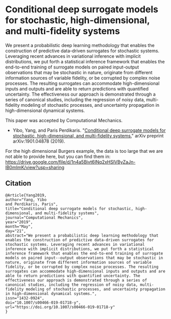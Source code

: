 # Conditional deep surrogate models for stochastic, high-dimensional, and multi-fidelity systems
We present a probabilistic deep learning methodology that enables the construction of predictive data-driven surrogates for stochastic systems. Leveraging recent advances in variational inference with implicit distributions, we put forth a statistical inference framework that enables the end-to-end training of surrogate models on paired input-output observations that may be stochastic in nature, originate from different information sources of variable fidelity, or be corrupted by complex noise processes. The resulting surrogates can accommodate high-dimensional inputs and outputs and are able to return predictions with quantified uncertainty. The effectiveness our approach is demonstrated through a series of canonical studies, including the regression of noisy data, multi-fidelity modeling of stochastic processes, and uncertainty propagation in high-dimensional dynamical systems.

This paper was accepted by Computational Mechanics.

- Yibo, Yang, and Paris Perdikaris. "[Conditional deep surrogate models for stochastic, high-dimensional, and multi-fidelity systems.](https://arxiv.org/abs/1901.04878)" arXiv preprint arXiv:1901.04878 (2019).

For the high dimensional Burgers example, the data is too large that we are not able to provide here, but you can find them in: https://drive.google.com/file/d/1n4a5Bivt6INq2xHSlVByZaJn-lB0mImK/view?usp=sharing


## Citation
```
@Article{Yang2019,
author="Yang, Yibo
and Perdikaris, Paris",
title="Conditional deep surrogate models for stochastic, high-dimensional, and multi-fidelity systems",
journal="Computational Mechanics",
year="2019",
month="May",
day="21",
abstract="We present a probabilistic deep learning methodology that enables the construction of predictive data-driven surrogates for stochastic systems. Leveraging recent advances in variational inference with implicit distributions, we put forth a statistical inference framework that enables the end-to-end training of surrogate models on paired input--output observations that may be stochastic in nature, originate from different information sources of variable fidelity, or be corrupted by complex noise processes. The resulting surrogates can accommodate high-dimensional inputs and outputs and are able to return predictions with quantified uncertainty. The effectiveness our approach is demonstrated through a series of canonical studies, including the regression of noisy data, multi-fidelity modeling of stochastic processes, and uncertainty propagation in high-dimensional dynamical systems.",
issn="1432-0924",
doi="10.1007/s00466-019-01718-y",
url="https://doi.org/10.1007/s00466-019-01718-y"
}

```
